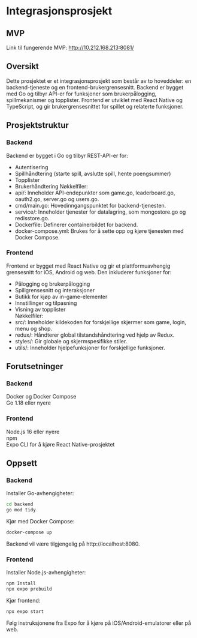 # Integrasjonsprosjekt
## MVP  
Link til fungerende MVP: http://10.212.168.213:8081/

## Oversikt
Dette prosjektet er et integrasjonsprosjekt som består av to hoveddeler: en backend-tjeneste og en frontend-brukergrensesnitt. Backend er bygget med Go og tilbyr API-er for funksjoner som brukerpålogging, spillmekanismer og topplister. Frontend er utviklet med React Native og TypeScript, og gir brukergrensesnittet for spillet og relaterte funksjoner.  

## Prosjektstruktur
### Backend
Backend er bygget i Go og tilbyr REST-API-er for:

- Autentisering 
- Spillhåndtering (starte spill, avslutte spill, hente poengsummer)
- Topplister
- Brukerhåndtering
Nøkkelfiler:
- api/: Inneholder API-endepunkter som game.go, leaderboard.go, oauth2.go, server.go og users.go.
- cmd/main.go: Hovedinngangspunktet for backend-tjenesten.
- service/: Inneholder tjenester for datalagring, som mongostore.go og redisstore.go.
- Dockerfile: Definerer containerbildet for backend.
- docker-compose.yml: Brukes for å sette opp og kjøre tjenesten med Docker Compose.  

### Frontend  
Frontend er bygget med React Native og gir et plattformuavhengig grensesnitt for iOS, Android og web. Den inkluderer funksjoner for:
- Pålogging og brukerpålogging
- Spillgrensesnitt og interaksjoner
- Butikk for kjøp av in-game-elementer
- Innstillinger og tilpasning
- Visning av topplister  
Nøkkelfiler:  
- src/: Inneholder kildekoden for forskjellige skjermer som game, login, menu og shop.
- redux/: Håndterer global tilstandshåndtering ved hjelp av Redux.
- styles/: Gir globale og skjermspesifikke stiler.
- utils/: Inneholder hjelpefunksjoner for forskjellige funksjoner.
## Forutsetninger
### Backend
Docker og Docker Compose  
Go 1.18 eller nyere  

### Frontend
Node.js 16 eller nyere  
npm  
Expo CLI for å kjøre React Native-prosjektet  
## Oppsett
### Backend
Installer Go-avhengigheter:
```bash
cd backend
go mod tidy
```  
Kjør med Docker Compose:
```bash
docker-compose up
```  
Backend vil være tilgjengelig på http://localhost:8080.  
### Frontend  
Installer Node.js-avhengigheter:
```bash
npm Install
npx expo prebuild
```
Kjør frontend:
```bash
npx expo start
```  
Følg instruksjonene fra Expo for å kjøre på iOS/Android-emulatorer eller på web.